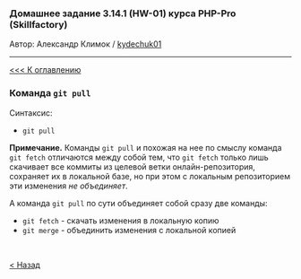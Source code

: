 ### Домашнее задание 3.14.1 (HW-01) курса PHP-Pro (Skillfactory)

Автор: Александр Климок / [kydechuk01](https://github.com/kydechuk01/)

---

[<<< К оглавлению](./README.md#оглавление) 


### Команда  `git pull` 

Синтаксис:
- `git pull`

**Примечание.** Команды `git pull` и похожая на нее по смыслу команда `git fetch` отличаются между собой тем, что `git fetch` только лишь скачивает все коммиты из целевой ветки онлайн-репозитория, сохраняет их в локальной базе, но при этом с локальным репозиторием эти изменения *не объединяет*.

А команда `git pull` по сути объединяет собой сразу две команды:
* `git fetch` - скачать изменения в локальную копию
* `git merge` - объединить изменения с локальной копией

<br>

[< Назад](./README.md#оглавление) 